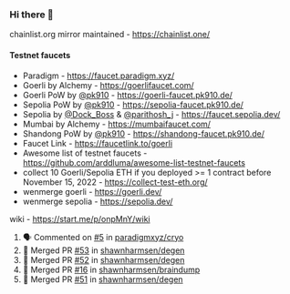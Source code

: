 ### Hi there 👋

chainlist.org mirror maintained - https://chainlist.one/

#### Testnet faucets
- Paradigm - https://faucet.paradigm.xyz/
- Goerli by Alchemy - https://goerlifaucet.com/
- Goerli PoW by [@pk910](https://github.com/pk910/PoWFaucet) - https://goerli-faucet.pk910.de/
- Sepolia PoW by [@pk910](https://github.com/pk910/PoWFaucet) - https://sepolia-faucet.pk910.de/
- Sepolia by [@Dock_Boss](https://twitter.com/Dock_Boss) & [@parithosh_j](https://twitter.com/parithosh_j) - https://faucet.sepolia.dev/
- Mumbai by Alchemy - https://mumbaifaucet.com/
- Shandong PoW by [@pk910](https://github.com/pk910/PoWFaucet) - https://shandong-faucet.pk910.de/ 
- Faucet Link - https://faucetlink.to/goerli
- Awesome list of testnet faucets - https://github.com/arddluma/awesome-list-testnet-faucets
- collect 10 Goerli/Sepolia ETH if you deployed >= 1 contract before November 15, 2022 - https://collect-test-eth.org/
- wenmerge goerli - https://goerli.dev/
- wenmerge sepolia - https://sepolia.dev/ 

wiki - https://start.me/p/onpMnY/wiki

<!--START_SECTION:activity-->
1. 🗣 Commented on [#5](https://github.com/paradigmxyz/cryo/issues/5#issuecomment-1682060894) in [paradigmxyz/cryo](https://github.com/paradigmxyz/cryo)
2. 🎉 Merged PR [#53](https://github.com/shawnharmsen/degen/pull/53) in [shawnharmsen/degen](https://github.com/shawnharmsen/degen)
3. 🎉 Merged PR [#52](https://github.com/shawnharmsen/degen/pull/52) in [shawnharmsen/degen](https://github.com/shawnharmsen/degen)
4. 🎉 Merged PR [#16](https://github.com/shawnharmsen/braindump/pull/16) in [shawnharmsen/braindump](https://github.com/shawnharmsen/braindump)
5. 🎉 Merged PR [#51](https://github.com/shawnharmsen/degen/pull/51) in [shawnharmsen/degen](https://github.com/shawnharmsen/degen)
<!--END_SECTION:activity-->
